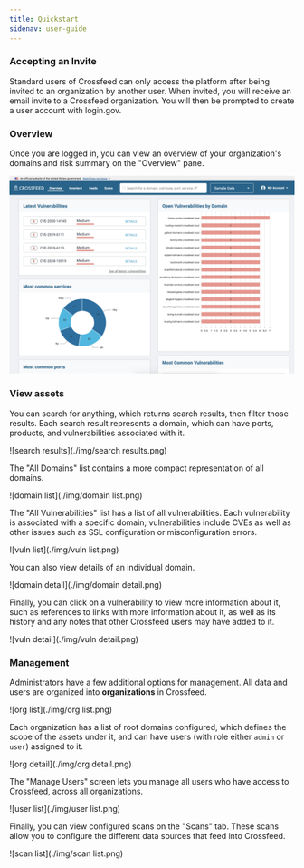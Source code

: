 ```yaml
---
title: Quickstart
sidenav: user-guide
---
```


### Accepting an Invite

Standard users of Crossfeed can only access the platform after being invited to
an organization by another user. When invited, you will receive an email invite
to a Crossfeed organization. You will then be prompted to create a user account
with login.gov.

### Overview

Once you are logged in, you can view an overview of your organization's domains
and risk summary on the "Overview" pane.

![dashboard](./img/dashboard.png)

### View assets

You can search for anything, which returns search results, then filter those results. Each search result represents a domain, which can have ports, products, and vulnerabilities associated with it.

![search results](./img/search results.png)

The "All Domains" list contains a more compact representation of all domains.

![domain list](./img/domain list.png)

The "All Vulnerabilities" list has a list of all vulnerabilities. Each vulnerability is associated with a specific domain; vulnerabilities include CVEs as well as other issues such as SSL configuration or misconfiguration errors.

![vuln list](./img/vuln list.png)

You can also view details of an individual domain.

![domain detail](./img/domain detail.png)

Finally, you can click on a vulnerability to view more information about it, such as references to links with more information about it, as well as its history and any notes that other Crossfeed users may have added to it.

![vuln detail](./img/vuln detail.png)

### Management

Administrators have a few additional options for management. All data and users are organized into **organizations** in Crossfeed.

![org list](./img/org list.png)

Each organization has a list of root domains configured, which defines the scope of the assets under it, and can have users (with role either `admin` or `user`) assigned to it.

![org detail](./img/org detail.png)

The "Manage Users" screen lets you manage all users who have access to Crossfeed, across all organizations.

![user list](./img/user list.png)

Finally, you can view configured scans on the "Scans" tab. These scans allow you to configure the different data sources that feed into Crossfeed.

![scan list](./img/scan list.png)

<!-- Once you are logged in, you can view the domains of your organization on the
"Dashboard" page. The dashboard shows all domains and subdomains pertaining
to the user's current organization and shows the detected services for each domain. -->
